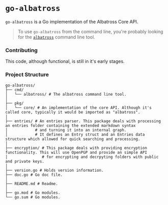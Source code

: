 # `go-albatross`
`go-albatross` is a Go implementation of the Albatross Core API.

> To use `go-albatross` from the command line, you're probably looking for the [`albatross`](./cmd/albatross) command line tool.

### Contributing
This code, although functional, is still in it's early stages.

### Project Structure

```
go-albatross/
├── cmd/
│   └── albatross/ # The albatross command line tool.
│
├── pkg/
│   └── core/ # An implementation of the core API. Although it's called core, typically it would be imported as "albatross".
│
├── entries/ # An entries parser. This package deals with processing an entries folder containing the extended markdown syntax
│            # and turning it into an internal graph.
│            # It defines an Entry struct and an Entries data structure which allowed for quick searching and processing.
│
├── encryption/ # This package deals with providing encryption functionality. This will use OpenPGP and provide an simple API
│               # for encrypting and decrpyting folders with public and private keys.
│
├── version.go # Holds version information.
├── doc.go # Go doc file.
│
├── README.md # Readme.
│
├── go.mod # Go modules.
└── go.sum # Go modules.
```